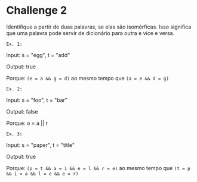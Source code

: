# Challenge 2

Identifique a partir de duas palavras, se elas são isomórficas. Isso significa que uma palavra pode servir de dicionário para outra e vice e versa.

``Ex. 1:``

Input: s = "egg", t = "add"

Output: true

Porque: `(e = a && g = d)` ao mesmo tempo que `(a = e && d = g)`


``Ex. 2:``

Input: s = "foo", t = "bar"

Output: false

Porque: o = a || r

``Ex. 3:``

Input: s = "paper", t = "title"

Output: true

Porque: `(p = t && a = i && e = l && r = e)` ao mesmo tempo que `(t = p && i = a && l = e && e = r)`

